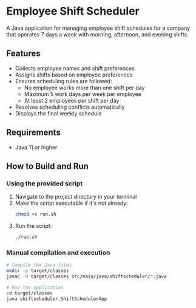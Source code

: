 # Employee Shift Scheduler

A Java application for managing employee shift schedules for a company that operates 7 days a week with morning, afternoon, and evening shifts.

## Features

- Collects employee names and shift preferences
- Assigns shifts based on employee preferences
- Ensures scheduling rules are followed:
  - No employee works more than one shift per day
  - Maximum 5 work days per week per employee
  - At least 2 employees per shift per day
- Resolves scheduling conflicts automatically
- Displays the final weekly schedule

## Requirements

- Java 11 or higher

## How to Build and Run

### Using the provided script

1. Navigate to the project directory in your terminal
2. Make the script executable if it's not already:
   ```zsh
   chmod +x run.sh
   ```
3. Run the script:
   ```zsh
   ./run.sh
   ```

### Manual compilation and execution

```zsh
# Compile the Java files
mkdir -p target/classes
javac -d target/classes src/main/java/shiftscheduler/*.java

# Run the application
cd target/classes
java shiftscheduler.ShiftSchedulerApp
```